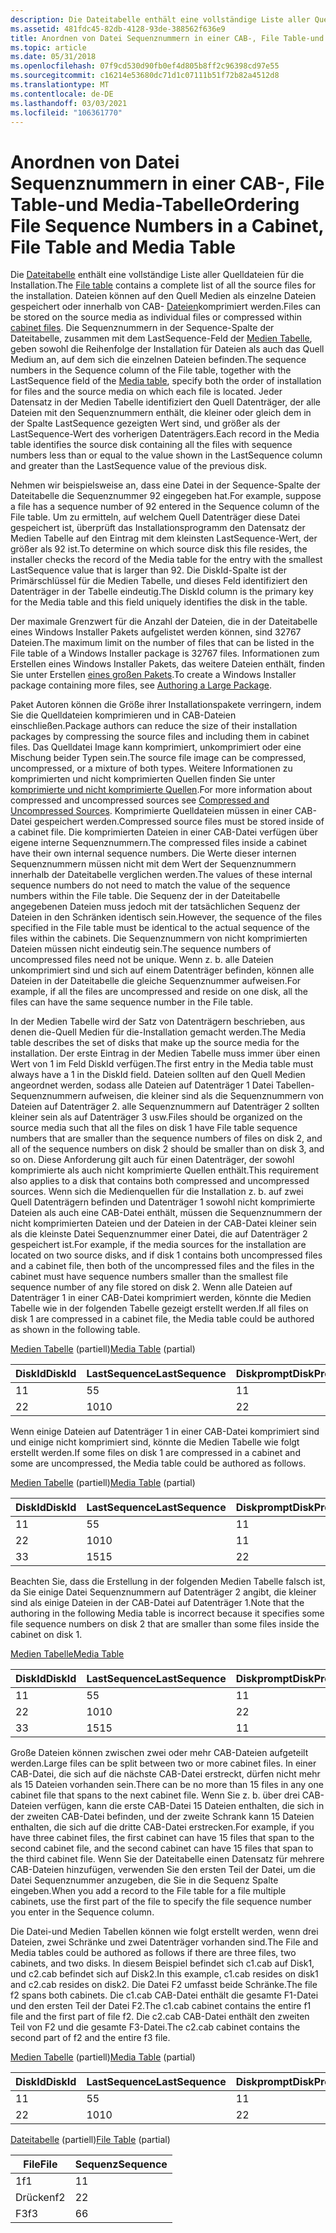 ```yaml
---
description: Die Dateitabelle enthält eine vollständige Liste aller Quelldateien für die Installation.
ms.assetid: 481fdc45-82db-4128-93de-388562f636e9
title: Anordnen von Datei Sequenznummern in einer CAB-, File Table-und Media-Tabelle
ms.topic: article
ms.date: 05/31/2018
ms.openlocfilehash: 07f9cd530d90fb0ef4d805b8ff2c96398cd97e55
ms.sourcegitcommit: c16214e53680dc71d1c07111b51f72b82a4512d8
ms.translationtype: MT
ms.contentlocale: de-DE
ms.lasthandoff: 03/03/2021
ms.locfileid: "106361770"
---
```

# <a name="ordering-file-sequence-numbers-in-a-cabinet-file-table-and-media-table"></a><span data-ttu-id="16851-103">Anordnen von Datei Sequenznummern in einer CAB-, File Table-und Media-Tabelle</span><span class="sxs-lookup"><span data-stu-id="16851-103">Ordering File Sequence Numbers in a Cabinet, File Table and Media Table</span></span>

<span data-ttu-id="16851-104">Die [Dateitabelle](file-table.md) enthält eine vollständige Liste aller Quelldateien für die Installation.</span><span class="sxs-lookup"><span data-stu-id="16851-104">The [File table](file-table.md) contains a complete list of all the source files for the installation.</span></span> <span data-ttu-id="16851-105">Dateien können auf den Quell Medien als einzelne Dateien gespeichert oder innerhalb von CAB- [Dateien](cabinet-files.md)komprimiert werden.</span><span class="sxs-lookup"><span data-stu-id="16851-105">Files can be stored on the source media as individual files or compressed within [cabinet files](cabinet-files.md).</span></span> <span data-ttu-id="16851-106">Die Sequenznummern in der Sequence-Spalte der Dateitabelle, zusammen mit dem LastSequence-Feld der [Medien Tabelle](media-table.md), geben sowohl die Reihenfolge der Installation für Dateien als auch das Quell Medium an, auf dem sich die einzelnen Dateien befinden.</span><span class="sxs-lookup"><span data-stu-id="16851-106">The sequence numbers in the Sequence column of the File table, together with the LastSequence field of the [Media table](media-table.md), specify both the order of installation for files and the source media on which each file is located.</span></span> <span data-ttu-id="16851-107">Jeder Datensatz in der Medien Tabelle identifiziert den Quell Datenträger, der alle Dateien mit den Sequenznummern enthält, die kleiner oder gleich dem in der Spalte LastSequence gezeigten Wert sind, und größer als der LastSequence-Wert des vorherigen Datenträgers.</span><span class="sxs-lookup"><span data-stu-id="16851-107">Each record in the Media table identifies the source disk containing all the files with sequence numbers less than or equal to the value shown in the LastSequence column and greater than the LastSequence value of the previous disk.</span></span>

<span data-ttu-id="16851-108">Nehmen wir beispielsweise an, dass eine Datei in der Sequence-Spalte der Dateitabelle die Sequenznummer 92 eingegeben hat.</span><span class="sxs-lookup"><span data-stu-id="16851-108">For example, suppose a file has a sequence number of 92 entered in the Sequence column of the File table.</span></span> <span data-ttu-id="16851-109">Um zu ermitteln, auf welchem Quell Datenträger diese Datei gespeichert ist, überprüft das Installationsprogramm den Datensatz der Medien Tabelle auf den Eintrag mit dem kleinsten LastSequence-Wert, der größer als 92 ist.</span><span class="sxs-lookup"><span data-stu-id="16851-109">To determine on which source disk this file resides, the installer checks the record of the Media table for the entry with the smallest LastSequence value that is larger than 92.</span></span> <span data-ttu-id="16851-110">Die DiskId-Spalte ist der Primärschlüssel für die Medien Tabelle, und dieses Feld identifiziert den Datenträger in der Tabelle eindeutig.</span><span class="sxs-lookup"><span data-stu-id="16851-110">The DiskId column is the primary key for the Media table and this field uniquely identifies the disk in the table.</span></span>

<span data-ttu-id="16851-111">Der maximale Grenzwert für die Anzahl der Dateien, die in der Dateitabelle eines Windows Installer Pakets aufgelistet werden können, sind 32767 Dateien.</span><span class="sxs-lookup"><span data-stu-id="16851-111">The maximum limit on the number of files that can be listed in the File table of a Windows Installer package is 32767 files.</span></span> <span data-ttu-id="16851-112">Informationen zum Erstellen eines Windows Installer Pakets, das weitere Dateien enthält, finden Sie unter Erstellen [eines großen Pakets](authoring-a-large-package.md).</span><span class="sxs-lookup"><span data-stu-id="16851-112">To create a Windows Installer package containing more files, see [Authoring a Large Package](authoring-a-large-package.md).</span></span>

<span data-ttu-id="16851-113">Paket Autoren können die Größe ihrer Installationspakete verringern, indem Sie die Quelldateien komprimieren und in CAB-Dateien einschließen.</span><span class="sxs-lookup"><span data-stu-id="16851-113">Package authors can reduce the size of their installation packages by compressing the source files and including them in cabinet files.</span></span> <span data-ttu-id="16851-114">Das Quelldatei Image kann komprimiert, unkomprimiert oder eine Mischung beider Typen sein.</span><span class="sxs-lookup"><span data-stu-id="16851-114">The source file image can be compressed, uncompressed, or a mixture of both types.</span></span> <span data-ttu-id="16851-115">Weitere Informationen zu komprimierten und nicht komprimierten Quellen finden Sie unter [komprimierte und nicht komprimierte Quellen](compressed-and-uncompressed-sources.md).</span><span class="sxs-lookup"><span data-stu-id="16851-115">For more information about compressed and uncompressed sources see [Compressed and Uncompressed Sources](compressed-and-uncompressed-sources.md).</span></span> <span data-ttu-id="16851-116">Komprimierte Quelldateien müssen in einer CAB-Datei gespeichert werden.</span><span class="sxs-lookup"><span data-stu-id="16851-116">Compressed source files must be stored inside of a cabinet file.</span></span> <span data-ttu-id="16851-117">Die komprimierten Dateien in einer CAB-Datei verfügen über eigene interne Sequenznummern.</span><span class="sxs-lookup"><span data-stu-id="16851-117">The compressed files inside a cabinet have their own internal sequence numbers.</span></span> <span data-ttu-id="16851-118">Die Werte dieser internen Sequenznummern müssen nicht mit dem Wert der Sequenznummern innerhalb der Dateitabelle verglichen werden.</span><span class="sxs-lookup"><span data-stu-id="16851-118">The values of these internal sequence numbers do not need to match the value of the sequence numbers within the File table.</span></span> <span data-ttu-id="16851-119">Die Sequenz der in der Dateitabelle angegebenen Dateien muss jedoch mit der tatsächlichen Sequenz der Dateien in den Schränken identisch sein.</span><span class="sxs-lookup"><span data-stu-id="16851-119">However, the sequence of the files specified in the File table must be identical to the actual sequence of the files within the cabinets.</span></span> <span data-ttu-id="16851-120">Die Sequenznummern von nicht komprimierten Dateien müssen nicht eindeutig sein.</span><span class="sxs-lookup"><span data-stu-id="16851-120">The sequence numbers of uncompressed files need not be unique.</span></span> <span data-ttu-id="16851-121">Wenn z. b. alle Dateien unkomprimiert sind und sich auf einem Datenträger befinden, können alle Dateien in der Dateitabelle die gleiche Sequenznummer aufweisen.</span><span class="sxs-lookup"><span data-stu-id="16851-121">For example, if all the files are uncompressed and reside on one disk, all the files can have the same sequence number in the File table.</span></span>

<span data-ttu-id="16851-122">In der Medien Tabelle wird der Satz von Datenträgern beschrieben, aus denen die-Quell Medien für die-Installation gemacht werden.</span><span class="sxs-lookup"><span data-stu-id="16851-122">The Media table describes the set of disks that make up the source media for the installation.</span></span> <span data-ttu-id="16851-123">Der erste Eintrag in der Medien Tabelle muss immer über einen Wert von 1 im Feld DiskId verfügen.</span><span class="sxs-lookup"><span data-stu-id="16851-123">The first entry in the Media table must always have a 1 in the DiskId field.</span></span> <span data-ttu-id="16851-124">Dateien sollten auf den Quell Medien angeordnet werden, sodass alle Dateien auf Datenträger 1 Datei Tabellen-Sequenznummern aufweisen, die kleiner sind als die Sequenznummern von Dateien auf Datenträger 2. alle Sequenznummern auf Datenträger 2 sollten kleiner sein als auf Datenträger 3 usw.</span><span class="sxs-lookup"><span data-stu-id="16851-124">Files should be organized on the source media such that all the files on disk 1 have File table sequence numbers that are smaller than the sequence numbers of files on disk 2, and all of the sequence numbers on disk 2 should be smaller than on disk 3, and so on.</span></span> <span data-ttu-id="16851-125">Diese Anforderung gilt auch für einen Datenträger, der sowohl komprimierte als auch nicht komprimierte Quellen enthält.</span><span class="sxs-lookup"><span data-stu-id="16851-125">This requirement also applies to a disk that contains both compressed and uncompressed sources.</span></span> <span data-ttu-id="16851-126">Wenn sich die Medienquellen für die Installation z. b. auf zwei Quell Datenträgern befinden und Datenträger 1 sowohl nicht komprimierte Dateien als auch eine CAB-Datei enthält, müssen die Sequenznummern der nicht komprimierten Dateien und der Dateien in der CAB-Datei kleiner sein als die kleinste Datei Sequenznummer einer Datei, die auf Datenträger 2 gespeichert ist.</span><span class="sxs-lookup"><span data-stu-id="16851-126">For example, if the media sources for the installation are located on two source disks, and if disk 1 contains both uncompressed files and a cabinet file, then both of the uncompressed files and the files in the cabinet must have sequence numbers smaller than the smallest file sequence number of any file stored on disk 2.</span></span> <span data-ttu-id="16851-127">Wenn alle Dateien auf Datenträger 1 in einer CAB-Datei komprimiert werden, könnte die Medien Tabelle wie in der folgenden Tabelle gezeigt erstellt werden.</span><span class="sxs-lookup"><span data-stu-id="16851-127">If all files on disk 1 are compressed in a cabinet file, the Media table could be authored as shown in the following table.</span></span>

<span data-ttu-id="16851-128">[Medien Tabelle](media-table.md) (partiell)</span><span class="sxs-lookup"><span data-stu-id="16851-128">[Media Table](media-table.md) (partial)</span></span>



| <span data-ttu-id="16851-129">DiskId</span><span class="sxs-lookup"><span data-stu-id="16851-129">DiskId</span></span> | <span data-ttu-id="16851-130">LastSequence</span><span class="sxs-lookup"><span data-stu-id="16851-130">LastSequence</span></span> | <span data-ttu-id="16851-131">Diskprompt</span><span class="sxs-lookup"><span data-stu-id="16851-131">DiskPrompt</span></span> | <span data-ttu-id="16851-132">KEs</span><span class="sxs-lookup"><span data-stu-id="16851-132">Cabinet</span></span>   | <span data-ttu-id="16851-133">VolumeLabel</span><span class="sxs-lookup"><span data-stu-id="16851-133">VolumeLabel</span></span> |
|--------|--------------|------------|-----------|-------------|
| <span data-ttu-id="16851-134">1</span><span class="sxs-lookup"><span data-stu-id="16851-134">1</span></span>      | <span data-ttu-id="16851-135">5</span><span class="sxs-lookup"><span data-stu-id="16851-135">5</span></span>            | <span data-ttu-id="16851-136">1</span><span class="sxs-lookup"><span data-stu-id="16851-136">1</span></span>          | <span data-ttu-id="16851-137">mycab.cab</span><span class="sxs-lookup"><span data-stu-id="16851-137">mycab.cab</span></span> | <span data-ttu-id="16851-138">Datenträger 1</span><span class="sxs-lookup"><span data-stu-id="16851-138">Disk 1</span></span>      |
| <span data-ttu-id="16851-139">2</span><span class="sxs-lookup"><span data-stu-id="16851-139">2</span></span>      | <span data-ttu-id="16851-140">10</span><span class="sxs-lookup"><span data-stu-id="16851-140">10</span></span>           | <span data-ttu-id="16851-141">2</span><span class="sxs-lookup"><span data-stu-id="16851-141">2</span></span>          |           | <span data-ttu-id="16851-142">Datenträger 2</span><span class="sxs-lookup"><span data-stu-id="16851-142">Disk 2</span></span>      |



 

<span data-ttu-id="16851-143">Wenn einige Dateien auf Datenträger 1 in einer CAB-Datei komprimiert sind und einige nicht komprimiert sind, könnte die Medien Tabelle wie folgt erstellt werden.</span><span class="sxs-lookup"><span data-stu-id="16851-143">If some files on disk 1 are compressed in a cabinet and some are uncompressed, the Media table could be authored as follows.</span></span>

<span data-ttu-id="16851-144">[Medien Tabelle](media-table.md) (partiell)</span><span class="sxs-lookup"><span data-stu-id="16851-144">[Media Table](media-table.md) (partial)</span></span>



| <span data-ttu-id="16851-145">DiskId</span><span class="sxs-lookup"><span data-stu-id="16851-145">DiskId</span></span> | <span data-ttu-id="16851-146">LastSequence</span><span class="sxs-lookup"><span data-stu-id="16851-146">LastSequence</span></span> | <span data-ttu-id="16851-147">Diskprompt</span><span class="sxs-lookup"><span data-stu-id="16851-147">DiskPrompt</span></span> | <span data-ttu-id="16851-148">KEs</span><span class="sxs-lookup"><span data-stu-id="16851-148">Cabinet</span></span>   | <span data-ttu-id="16851-149">VolumeLabel</span><span class="sxs-lookup"><span data-stu-id="16851-149">VolumeLabel</span></span> |
|--------|--------------|------------|-----------|-------------|
| <span data-ttu-id="16851-150">1</span><span class="sxs-lookup"><span data-stu-id="16851-150">1</span></span>      | <span data-ttu-id="16851-151">5</span><span class="sxs-lookup"><span data-stu-id="16851-151">5</span></span>            | <span data-ttu-id="16851-152">1</span><span class="sxs-lookup"><span data-stu-id="16851-152">1</span></span>          |           | <span data-ttu-id="16851-153">Datenträger 1</span><span class="sxs-lookup"><span data-stu-id="16851-153">Disk 1</span></span>      |
| <span data-ttu-id="16851-154">2</span><span class="sxs-lookup"><span data-stu-id="16851-154">2</span></span>      | <span data-ttu-id="16851-155">10</span><span class="sxs-lookup"><span data-stu-id="16851-155">10</span></span>           | <span data-ttu-id="16851-156">1</span><span class="sxs-lookup"><span data-stu-id="16851-156">1</span></span>          | <span data-ttu-id="16851-157">mycab.cab</span><span class="sxs-lookup"><span data-stu-id="16851-157">mycab.cab</span></span> | <span data-ttu-id="16851-158">Datenträger 1</span><span class="sxs-lookup"><span data-stu-id="16851-158">Disk 1</span></span>      |
| <span data-ttu-id="16851-159">3</span><span class="sxs-lookup"><span data-stu-id="16851-159">3</span></span>      | <span data-ttu-id="16851-160">15</span><span class="sxs-lookup"><span data-stu-id="16851-160">15</span></span>           | <span data-ttu-id="16851-161">2</span><span class="sxs-lookup"><span data-stu-id="16851-161">2</span></span>          |           | <span data-ttu-id="16851-162">Datenträger 2</span><span class="sxs-lookup"><span data-stu-id="16851-162">Disk 2</span></span>      |



 

<span data-ttu-id="16851-163">Beachten Sie, dass die Erstellung in der folgenden Medien Tabelle falsch ist, da Sie einige Datei Sequenznummern auf Datenträger 2 angibt, die kleiner sind als einige Dateien in der CAB-Datei auf Datenträger 1.</span><span class="sxs-lookup"><span data-stu-id="16851-163">Note that the authoring in the following Media table is incorrect because it specifies some file sequence numbers on disk 2 that are smaller than some files inside the cabinet on disk 1.</span></span>

[<span data-ttu-id="16851-164">Medien Tabelle</span><span class="sxs-lookup"><span data-stu-id="16851-164">Media Table</span></span>](media-table.md)



| <span data-ttu-id="16851-165">DiskId</span><span class="sxs-lookup"><span data-stu-id="16851-165">DiskId</span></span> | <span data-ttu-id="16851-166">LastSequence</span><span class="sxs-lookup"><span data-stu-id="16851-166">LastSequence</span></span> | <span data-ttu-id="16851-167">Diskprompt</span><span class="sxs-lookup"><span data-stu-id="16851-167">DiskPrompt</span></span> | <span data-ttu-id="16851-168">KEs</span><span class="sxs-lookup"><span data-stu-id="16851-168">Cabinet</span></span>   | <span data-ttu-id="16851-169">VolumeLabel</span><span class="sxs-lookup"><span data-stu-id="16851-169">VolumeLabel</span></span> |
|--------|--------------|------------|-----------|-------------|
| <span data-ttu-id="16851-170">1</span><span class="sxs-lookup"><span data-stu-id="16851-170">1</span></span>      | <span data-ttu-id="16851-171">5</span><span class="sxs-lookup"><span data-stu-id="16851-171">5</span></span>            | <span data-ttu-id="16851-172">1</span><span class="sxs-lookup"><span data-stu-id="16851-172">1</span></span>          |           | <span data-ttu-id="16851-173">Datenträger 1</span><span class="sxs-lookup"><span data-stu-id="16851-173">Disk 1</span></span>      |
| <span data-ttu-id="16851-174">2</span><span class="sxs-lookup"><span data-stu-id="16851-174">2</span></span>      | <span data-ttu-id="16851-175">10</span><span class="sxs-lookup"><span data-stu-id="16851-175">10</span></span>           | <span data-ttu-id="16851-176">2</span><span class="sxs-lookup"><span data-stu-id="16851-176">2</span></span>          |           | <span data-ttu-id="16851-177">Datenträger 2</span><span class="sxs-lookup"><span data-stu-id="16851-177">Disk 2</span></span>      |
| <span data-ttu-id="16851-178">3</span><span class="sxs-lookup"><span data-stu-id="16851-178">3</span></span>      | <span data-ttu-id="16851-179">15</span><span class="sxs-lookup"><span data-stu-id="16851-179">15</span></span>           | <span data-ttu-id="16851-180">1</span><span class="sxs-lookup"><span data-stu-id="16851-180">1</span></span>          | <span data-ttu-id="16851-181">mycab.cab</span><span class="sxs-lookup"><span data-stu-id="16851-181">mycab.cab</span></span> | <span data-ttu-id="16851-182">Datenträger 1</span><span class="sxs-lookup"><span data-stu-id="16851-182">Disk 1</span></span>      |



 

<span data-ttu-id="16851-183">Große Dateien können zwischen zwei oder mehr CAB-Dateien aufgeteilt werden.</span><span class="sxs-lookup"><span data-stu-id="16851-183">Large files can be split between two or more cabinet files.</span></span> <span data-ttu-id="16851-184">In einer CAB-Datei, die sich auf die nächste CAB-Datei erstreckt, dürfen nicht mehr als 15 Dateien vorhanden sein.</span><span class="sxs-lookup"><span data-stu-id="16851-184">There can be no more than 15 files in any one cabinet file that spans to the next cabinet file.</span></span> <span data-ttu-id="16851-185">Wenn Sie z. b. über drei CAB-Dateien verfügen, kann die erste CAB-Datei 15 Dateien enthalten, die sich in der zweiten CAB-Datei befinden, und der zweite Schrank kann 15 Dateien enthalten, die sich auf die dritte CAB-Datei erstrecken.</span><span class="sxs-lookup"><span data-stu-id="16851-185">For example, if you have three cabinet files, the first cabinet can have 15 files that span to the second cabinet file, and the second cabinet can have 15 files that span to the third cabinet file.</span></span> <span data-ttu-id="16851-186">Wenn Sie der Dateitabelle einen Datensatz für mehrere CAB-Dateien hinzufügen, verwenden Sie den ersten Teil der Datei, um die Datei Sequenznummer anzugeben, die Sie in die Sequenz Spalte eingeben.</span><span class="sxs-lookup"><span data-stu-id="16851-186">When you add a record to the File table for a file multiple cabinets, use the first part of the file to specify the file sequence number you enter in the Sequence column.</span></span>

<span data-ttu-id="16851-187">Die Datei-und Medien Tabellen können wie folgt erstellt werden, wenn drei Dateien, zwei Schränke und zwei Datenträger vorhanden sind.</span><span class="sxs-lookup"><span data-stu-id="16851-187">The File and Media tables could be authored as follows if there are three files, two cabinets, and two disks.</span></span> <span data-ttu-id="16851-188">In diesem Beispiel befindet sich c1.cab auf Disk1, und c2.cab befindet sich auf Disk2.</span><span class="sxs-lookup"><span data-stu-id="16851-188">In this example, c1.cab resides on disk1 and c2.cab resides on disk2.</span></span> <span data-ttu-id="16851-189">Die Datei F2 umfasst beide Schränke.</span><span class="sxs-lookup"><span data-stu-id="16851-189">The file f2 spans both cabinets.</span></span> <span data-ttu-id="16851-190">Die c1.cab CAB-Datei enthält die gesamte F1-Datei und den ersten Teil der Datei F2.</span><span class="sxs-lookup"><span data-stu-id="16851-190">The c1.cab cabinet contains the entire f1 file and the first part of file f2.</span></span> <span data-ttu-id="16851-191">Die c2.cab CAB-Datei enthält den zweiten Teil von F2 und die gesamte F3-Datei.</span><span class="sxs-lookup"><span data-stu-id="16851-191">The c2.cab cabinet contains the second part of f2 and the entire f3 file.</span></span>

<span data-ttu-id="16851-192">[Medien Tabelle](media-table.md) (partiell)</span><span class="sxs-lookup"><span data-stu-id="16851-192">[Media Table](media-table.md) (partial)</span></span>



| <span data-ttu-id="16851-193">DiskId</span><span class="sxs-lookup"><span data-stu-id="16851-193">DiskId</span></span> | <span data-ttu-id="16851-194">LastSequence</span><span class="sxs-lookup"><span data-stu-id="16851-194">LastSequence</span></span> | <span data-ttu-id="16851-195">Diskprompt</span><span class="sxs-lookup"><span data-stu-id="16851-195">DiskPrompt</span></span> | <span data-ttu-id="16851-196">KEs</span><span class="sxs-lookup"><span data-stu-id="16851-196">Cabinet</span></span> | <span data-ttu-id="16851-197">VolumeLabel</span><span class="sxs-lookup"><span data-stu-id="16851-197">VolumeLabel</span></span> |
|--------|--------------|------------|---------|-------------|
| <span data-ttu-id="16851-198">1</span><span class="sxs-lookup"><span data-stu-id="16851-198">1</span></span>      | <span data-ttu-id="16851-199">5</span><span class="sxs-lookup"><span data-stu-id="16851-199">5</span></span>            | <span data-ttu-id="16851-200">1</span><span class="sxs-lookup"><span data-stu-id="16851-200">1</span></span>          | <span data-ttu-id="16851-201">c1.cab</span><span class="sxs-lookup"><span data-stu-id="16851-201">c1.cab</span></span>  | <span data-ttu-id="16851-202">Datenträger 1</span><span class="sxs-lookup"><span data-stu-id="16851-202">Disk 1</span></span>      |
| <span data-ttu-id="16851-203">2</span><span class="sxs-lookup"><span data-stu-id="16851-203">2</span></span>      | <span data-ttu-id="16851-204">10</span><span class="sxs-lookup"><span data-stu-id="16851-204">10</span></span>           | <span data-ttu-id="16851-205">2</span><span class="sxs-lookup"><span data-stu-id="16851-205">2</span></span>          | <span data-ttu-id="16851-206">c2.cab</span><span class="sxs-lookup"><span data-stu-id="16851-206">c2.cab</span></span>  | <span data-ttu-id="16851-207">Datenträger 2</span><span class="sxs-lookup"><span data-stu-id="16851-207">Disk 2</span></span>      |



 

<span data-ttu-id="16851-208">[Dateitabelle](file-table.md) (partiell)</span><span class="sxs-lookup"><span data-stu-id="16851-208">[File Table](file-table.md) (partial)</span></span>



| <span data-ttu-id="16851-209">File</span><span class="sxs-lookup"><span data-stu-id="16851-209">File</span></span> | <span data-ttu-id="16851-210">Sequenz</span><span class="sxs-lookup"><span data-stu-id="16851-210">Sequence</span></span> |
|------|----------|
| <span data-ttu-id="16851-211">1</span><span class="sxs-lookup"><span data-stu-id="16851-211">f1</span></span>   | <span data-ttu-id="16851-212">1</span><span class="sxs-lookup"><span data-stu-id="16851-212">1</span></span>        |
| <span data-ttu-id="16851-213">Drücken</span><span class="sxs-lookup"><span data-stu-id="16851-213">f2</span></span>   | <span data-ttu-id="16851-214">2</span><span class="sxs-lookup"><span data-stu-id="16851-214">2</span></span>        |
| <span data-ttu-id="16851-215">F3</span><span class="sxs-lookup"><span data-stu-id="16851-215">f3</span></span>   | <span data-ttu-id="16851-216">6</span><span class="sxs-lookup"><span data-stu-id="16851-216">6</span></span>        |



 

 

 



